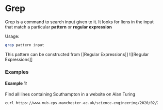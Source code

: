 # Grep
Grep is a command to search input given to it.
It looks for liens in the input that match a particular **pattern** or **regular expression**

Usage:
```bash
grep pattern input
```


This pattern can be constructed from [[Regular Expressions]]
![[Regular Expressions]]

### Examples
#### Example 1:


Find all lines containing Southampton in a website on Alan Turing
```bash
curl https://www.mub.eps.manchester.ac.uk/science-engineering/2020/02/20/alan-turing-did-you-know/ | grep 'Southampton'
```

####